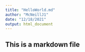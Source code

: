```yaml
---
title: "HelloWorld.md"
author: "McNeillJ1"
date: "12/18/2021"
output: html_document
---
```


## This is a markdown file


